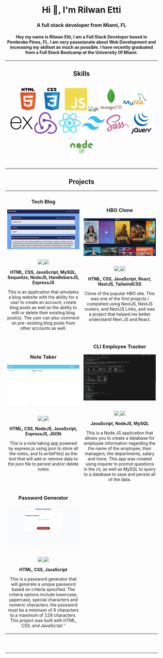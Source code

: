 <div id="" align="center">
<!--   <img src="https://raw.githubusercontent.com/joesantosgarcia/joesantosgarcia/main/assets/joebanner.jpg" width="100%"/> -->
</div>
<h1 align="center">Hi 👋, I'm Rilwan Etti</h1>
<h3 align="center">A full stack developer from Miami, FL</h3>
<h4 align="center">Hey my name is Rilwan Etti, I am a Full Stack Developer based in Pembroke Pines, FL. I am very passsionate about Web Development and increasing my skillset as much as possible. I have recently graduated from a Full Stack Bootcamp at the University Of Miami. </h4>

<hr>


<!-- TECHS -->

<h2 align="center">Skills</h2>

<div align="center">
                <br>
                    <div align="center" >  
                      <img src="https://raw.githubusercontent.com/devicons/devicon/master/icons/html5/html5-original-wordmark.svg" alt="html5" width="75" height="75"/> 
			<img src="https://raw.githubusercontent.com/devicons/devicon/master/icons/css3/css3-original-wordmark.svg" alt="css3" width="75" height="75"/>
                      <img src="https://raw.githubusercontent.com/devicons/devicon/1119b9f84c0290e0f0b38982099a2bd027a48bf1/icons/javascript/javascript-plain.svg" alt="css3" width="75" height="75"/>
                      <img src="https://www.vectorlogo.zone/logos/git-scm/git-scm-icon.svg" alt="git" width="75" height="75"/> 
                      <img src="https://raw.githubusercontent.com/devicons/devicon/master/icons/mongodb/mongodb-original-wordmark.svg" alt="mongodb" width="75" height="75"/> 
                      <img src="https://raw.githubusercontent.com/devicons/devicon/master/icons/mysql/mysql-original-wordmark.svg" alt="mysql" width="75" height="75"/> 
		      <img src="https://raw.githubusercontent.com/devicons/devicon/master/icons/express/express-original.svg" width="75" height="75"/>
		      <img src="https://raw.githubusercontent.com/devicons/devicon/6910f0503efdd315c8f9b858234310c06e04d9c0/icons/redux/redux-original.svg" width="75" height="75"/>
		      <img src="https://raw.githubusercontent.com/devicons/devicon/6910f0503efdd315c8f9b858234310c06e04d9c0/icons/react/react-original.svg" width="75" height="75"/>
		      <img src="https://raw.githubusercontent.com/devicons/devicon/6910f0503efdd315c8f9b858234310c06e04d9c0/icons/tailwindcss/tailwindcss-original.svg" width="75" height="75"/>
		      <img src="https://raw.githubusercontent.com/devicons/devicon/6910f0503efdd315c8f9b858234310c06e04d9c0/icons/sass/sass-original.svg" width="75" height="75"/>
		      <img src="https://raw.githubusercontent.com/devicons/devicon/6910f0503efdd315c8f9b858234310c06e04d9c0/icons/jquery/jquery-original-wordmark.svg" width="75" height="75"/>
		      <img src="https://raw.githubusercontent.com/devicons/devicon/6910f0503efdd315c8f9b858234310c06e04d9c0/icons/nodejs/nodejs-plain-wordmark.svg" width="75" height="75"/>
                    </div>
</div>

<br>
<hr>

<!-- PROJECTS -->

<h2 align="center">Projects</h2>
<div align="center">
	<table>
		<tr>
			<td width="50%">
<!-- Project One -->
				<h3 align="center">Tech Blog</h3>
				<div align="center">  
					<a href='https://rilwan-tech-blog-950b9bce78ba.herokuapp.com/' target="_blank">
						<img src="tech-blog-img.png" alt="project 1" height="100%" />
					</a>
					<br>
					<br>
					<p>
						<a href="https://github.com/Rilwan0410/tech_blog_app" target="_blank">
							<img src="https://img.shields.io/badge/Repo-lightgrey?style=for-the-badge&logo=github"/>
						</a>  
						<a href="https://rilwan-tech-blog-950b9bce78ba.herokuapp.com/" target="_blank">
              <img src="https://img.shields.io/badge/Live-lightgrey?style=for-the-badge&color=0892d0"/>
						</a>
					</p>
					<p><strong>HTML, CSS, JavaScript, MySQL, Sequelize, NodeJS, HandlebarsJS, ExpressJS</strong></p>
          <p>
						This is an application that simulates a blog website with the ability for a user to create an account, create blog posts as well as the ability to edit or delete their existing blog post(s). The user can also comment on pre-existing blog posts from other accounts as well.
					</p>
				</div>
			</td>
			<td width="50%">
<!-- Project Two -->
				<h3 align="center">HBO Clone</h3>
				<div align="center" >  
					<a href='https://re-hboclone.netlify.app/create' target="_blank">
						<img src="hboClone.jpeg" alt="project 2" height="100%" />
					</a>
					<br>
					<br>
					<p>
						<a href="https://github.com/Rilwan410/HBO-Clone" target="_blank">
							<img src="https://img.shields.io/badge/Repo-lightgrey?style=for-the-badge&logo=github"/>
						</a>  
						<a href="https://re-hboclone.netlify.app/create" target="_blank">
							<img src="https://img.shields.io/badge/Live-lightgrey?style=for-the-badge&color=0892d0"/>
						</a>	
					</p>
					 <p><strong>HTML, CSS, JavaScript, React, NextJS, TailwindCSS</strong></p>
					<p>Clone of the popular HBO site. This was one of the first projects i completed using NextJS, NextJS routers, and NextJS Links, and was a project that helped me better understand Next JS and React.</p>
				</div>
        </tr>
	    <tr>
            <td width="50%">
<!-- Project Three -->
                <h3 align="center">Note Taker</h3>
                <div align="center" >  
                    <a href='https://rilwan-express-note-app-de8bcdf2e04e.herokuapp.com/notes' target="_blank">
                        <img src="express-note-taker.png" alt="project 3" height="100%" />
                    </a>
                    <br>
                    <br>
                    <p>
                        <a href="https://github.com/Rilwan0410/express_note_app" target="_blank">
							<img src="https://img.shields.io/badge/Repo-lightgrey?style=for-the-badge&logo=github"/>
						</a>  
						<a href="https://rilwan-express-note-app-de8bcdf2e04e.herokuapp.com/notes" target="_blank">
							<img src="https://img.shields.io/badge/Live-lightgrey?style=for-the-badge&color=0892d0"/>
						</a>
                    </p>
                    <p><strong>HTML, CSS, NodeJS, JavaScript, ExpressJS, JSON</strong></p>
		    <p>This is a note taking app powered by express.js using json to store all the notes, and fs.writeFile() as the tool that will add or remove data to the json file to persist and/or delete notes</p>
                </div>
            </td>
            <td width="50%">
<!-- Project Four -->
                <h3 align="center">CLI Employee Tracker</h3>
                <div align="center">  
                    <a href='\https://app.screencastify.com/v2/watch/zrqiK8EbHtwFVm4KKHPY' target="_blank">
                        <img src="cli-employee-tracker.png" alt="project 4" height="100%" />
                    </a>
                    <br>
                    <br>
                    <p>
                        <a href="https://github.com/Rilwan0410/cli-employee-tracker" target="_blank">
							<img src="https://img.shields.io/badge/Repo-lightgrey?style=for-the-badge&logo=github"/>
						</a>  
						<a href="https://app.screencastify.com/v2/watch/zrqiK8EbHtwFVm4KKHPY" target="_blank">
							<img src="https://img.shields.io/badge/Live-lightgrey?style=for-the-badge&color=0892d0"/>
						</a>	
                    </p>
                    <p><strong>JavaScript, NodeJS, MySQL</strong></p>
		    <p>This is a Node JS application that allows you to create a database for employee information regarding the the name of the employee, their managers, the departments, salary and more. This app was created using inquirer to promot questions in the cli, as well as MySQL to query to a database to save and persist all of the data.</p>
                </div>	
            </td>
		     </tr>
		<tr>
		    <td width="50%">
<!-- Project Five -->
				<h3 align="center">Password Generator</h3>
				<div align="center">  
					<a href='https://rilwan0410.github.io/passwordGenerator/' target="_blank">
						<img src="password-generator.png" alt="project 1" height="100%" />
					</a>
					<br>
					<br>
					<p>
						<a href="https://github.com/Rilwan0410/passwordGenerator?tab=readme-ov-file" target="_blank">
							<img src="https://img.shields.io/badge/Repo-lightgrey?style=for-the-badge&logo=github"/>
						</a>  
						<a href="https://rilwan0410.github.io/passwordGenerator/" target="_blank">
              <img src="https://img.shields.io/badge/Live-lightgrey?style=for-the-badge&color=0892d0"/>
						</a>
					</p>
					<p><strong>HTML, CSS, JavaScript</strong></p>
          <p>
		This is a password generator that will generate a unique password based on criteria specified. The criteria options include lowercase, uppercase, special characters and numeric characters. the password must be a minimum of 8 characters to a maximum of 128 characters. This project was built with HTML, CSS, and JavaScript."
					</p>
				</div>
			</td>
       </tr>
	</table>
</div>
<br />
<br />
<hr>




